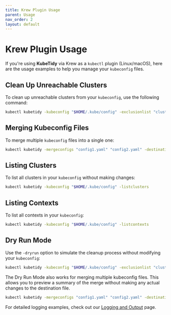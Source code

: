 ```yaml
---
title: Krew Plugin Usage
parent: Usage
nav_order: 2
layout: default
---
```


# Krew Plugin Usage

If you're using **KubeTidy** via Krew as a `kubectl` plugin (Linux/macOS), here are the usage examples to help you manage your `kubeconfig` files.

## Clean Up Unreachable Clusters

To clean up unreachable clusters from your `kubeconfig`, use the following command:

```bash
kubectl kubetidy -kubeconfig "$HOME/.kube/config" -exclusionlist "cluster1,cluster2"
```

## Merging Kubeconfig Files

To merge multiple `kubeconfig` files into a single one:

```bash
kubectl kubetidy -mergeconfigs "config1.yaml" "config2.yaml" -destinationconfig "$HOME/.kube/config"
```

## Listing Clusters

To list all clusters in your `kubeconfig` without making changes:

```bash
kubectl kubetidy -kubeconfig "$HOME/.kube/config" -listclusters
```

## Listing Contexts

To list all contexts in your `kubeconfig`:

```bash
kubectl kubetidy -kubeconfig "$HOME/.kube/config" -listcontexts
```

## Dry Run Mode

Use the `-dryrun` option to simulate the cleanup process without modifying your `kubeconfig`:

```bash
kubectl kubetidy -kubeconfig "$HOME/.kube/config" -exclusionlist "cluster1" -dryrun
```

The Dry Run Mode also works for merging multiple kubeconfig files. This allows you to preview a summary of the merge without making any actual changes to the destination file.

```bash
kubectl kubetidy -mergeconfigs "config1.yaml" "config2.yaml" -destinationconfig "$HOME/.kube/config" -dryrun
```


For detailed logging examples, check out our [Logging and Output](docs/logging-output) page.
